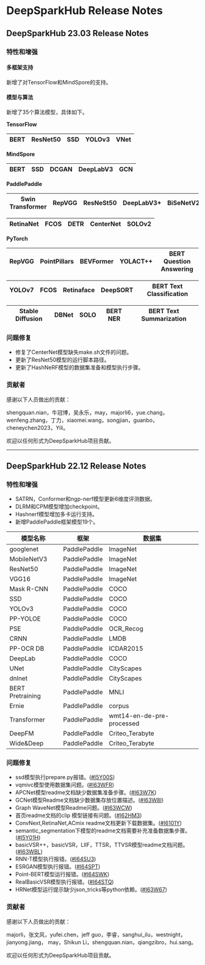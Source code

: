 # DeepSparkHub Release Notes

## DeepSparkHub 23.03 Release Notes

### 特性和增强

#### 多框架支持
新增了对TensorFlow和MindSpore的支持。

#### 模型与算法
新增了35个算法模型，具体如下。

**TensorFlow**

BERT | ResNet50 | SSD | YOLOv3 | VNet
-----| -------- | --- | ------ | ----

**MindSpore**

BERT | SSD | DCGAN | DeepLabV3 | GCN
-----| --- | ----- | --------- | ---

**PaddlePaddle**

Swin Transformer | RepVGG | ResNeSt50 | DeepLabV3+ | BiSeNetV2
-----------------| ------ | --------- | ---------- | ---------

RetinaNet        | FCOS   | DETR      | CenterNet  | SOLOv2
-----------------| ------ | --------- | ---------- | ---------

**PyTorch**

RepVGG           | PointPillars | BEVFormer  | YOLACT++ | BERT Question Answering
-----------------| ------       | ---------  | -------- | ---------

YOLOv7           | FCOS         | Retinaface | DeepSORT | BERT Text Classification
-----------------| ------       | ---------  | -------- | ---------

Stable Diffusion | DBNet        | SOLO       | BERT NER | BERT Text Summarization
-----------------| ------       | ---------  | -------- | ---------

### 问题修复

- 修复了CenterNet模型缺失make.sh文件的问题。
- 更新了ResNet50模型的运行脚本路径。
- 更新了HashNeRF模型的数据集准备和模型执行步骤。

### 贡献者

感谢以下人员做出的贡献：

shengquan.nian，牛冠博，吴永乐，may，majorli6，yue.chang，wenfeng.zhang，丁力，xiaomei.wang，songjian，guanbo，cheneychen2023，Yili。

欢迎以任何形式为DeepSparkHub项目贡献。

---

## DeepSparkHub 22.12 Release Notes

### 特性和增强

- SATRN，Conformer和ngp-nerf模型更新6维度评测数据。
- DLRM和CPM模型增加checkpoint。
- Hashnerf模型增加多卡运行支持。
- 新增PaddlePaddle框架模型19个。

模型名称 | 框架 | 数据集 
-------- | ------ | ----
googlenet | PaddlePaddle | ImageNet
MobileNetV3 | PaddlePaddle | ImageNet
ResNet50 | PaddlePaddle | ImageNet
VGG16 | PaddlePaddle | ImageNet
Mask R-CNN | PaddlePaddle | COCO
SSD | PaddlePaddle | COCO
YOLOv3 | PaddlePaddle | COCO
PP-YOLOE | PaddlePaddle | COCO
PSE | PaddlePaddle | OCR_Recog
CRNN | PaddlePaddle | LMDB
PP-OCR DB | PaddlePaddle | ICDAR2015
DeepLab | PaddlePaddle | COCO
UNet | PaddlePaddle | CityScapes
dnlnet | PaddlePaddle | CityScapes
BERT Pretraining | PaddlePaddle | MNLI
Ernie | PaddlePaddle | corpus
Transformer | PaddlePaddle | wmt14-en-de-pre-processed
DeepFM | PaddlePaddle | Criteo_Terabyte
Wide&Deep | PaddlePaddle | Criteo_Terabyte


### 问题修复

- ssd模型执行prepare.py报错。([#I5Y00S](https://gitee.com/deep-spark/deepsparkhub/issues/I5Y00S))
- vqmivc模型使用数据集问题。([#I63WFR](https://gitee.com/deep-spark/deepsparkhub/issues/I63WFR))
- APCNet模型readme文档缺少数据集准备步骤。([#I63W7K](https://gitee.com/deep-spark/deepsparkhub/issues/I63W7K))
- GCNet模型Readme文档缺少数据集存放位置描述。([#I63W8I](https://gitee.com/deep-spark/deepsparkhub/issues/I63W8I))
- Graph WaveNet模型Readme问题。([#I63WCW](https://gitee.com/deep-spark/deepsparkhub/issues/I63WCW))
- 首页readme文档的clip 模型链接有问题。([#I62HM3](https://gitee.com/deep-spark/deepsparkhub/issues/I62HM3))
- ConvNext,RetinaNet,ACmix readme文档更新下载数据集。([#I6101Y](https://gitee.com/deep-spark/deepsparkhub/issues/I6101Y))
- semantic_segmentation下模型的readme文档需要补充准备数据集步骤。([#I5Y01H](https://gitee.com/deep-spark/deepsparkhub/issues/I5Y01H))
- basicVSR++，basicVSR，LIIF，TTSR，TTVSR模型readme文档问题。([#I63WBL](https://gitee.com/deep-spark/deepsparkhub/issues/I63WBL))
- RNN-T模型执行报错。([#I64SU3](https://gitee.com/deep-spark/deepsparkhub/issues/I64SU3))
- ESRGAN模型执行报错。([#I64SPT](https://gitee.com/deep-spark/deepsparkhub/issues/I64SPT))
- Point-BERT模型运行报错。([#I64SWK](https://gitee.com/deep-spark/deepsparkhub/issues/I64SWK))
- RealBasicVSR模型执行报错。([#I64STQ](https://gitee.com/deep-spark/deepsparkhub/issues/I64STQ))
- HRNet模型运行提示缺少json_tricks等python依赖。([#I63W67](https://gitee.com/deep-spark/deepsparkhub/issues/I63W67))

### 贡献者

感谢以下人员做出的贡献：

majorli，张文风，yufei.chen，jeff guo，李睿，sanghui_ilu，westnight，jianyong.jiang， may，Shikun Li，shengquan.nian，qiangzibro，hui.sang。

欢迎以任何形式为DeepSparkHub项目贡献。
